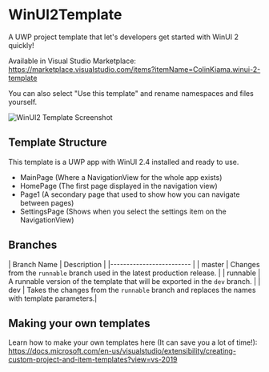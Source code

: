 # WinUI2Template
A UWP project template that let's developers get started with WinUI 2 quickly!

Available in Visual Studio Marketplace: https://marketplace.visualstudio.com/items?itemName=ColinKiama.winui-2-template

You can also select "Use this template" and rename namespaces and files yourself.

![WinUI2 Template Screenshot](img/WinUI2Template.png)

## Template Structure
This template is a UWP app with WinUI 2.4 installed and ready to use.

- MainPage (Where a NavigationView for the whole app exists)
- HomePage (The first page displayed in the navigation view)
- Page1 (A secondary page that used to show how you can navigate between pages)
- SettingsPage (Shows when you select the settings item on the NavigationView)

## Branches
| Branch Name | Description |
|------------------------- |
| master | Changes from the `runnable` branch used in the latest production release. |
| runnable | A runnable version of the template that will be exported in the `dev` branch. |
| dev | Takes the changes from the `runnable` branch and replaces the names with template parameters.|

## Making your own templates
Learn how to make your own templates here (It can save you a lot of time!): https://docs.microsoft.com/en-us/visualstudio/extensibility/creating-custom-project-and-item-templates?view=vs-2019
